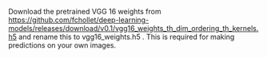 Download the pretrained VGG 16 weights from https://github.com/fchollet/deep-learning-models/releases/download/v0.1/vgg16_weights_th_dim_ordering_th_kernels.h5 and rename this to vgg16_weights.h5 . This is required for making predictions on your own images.

